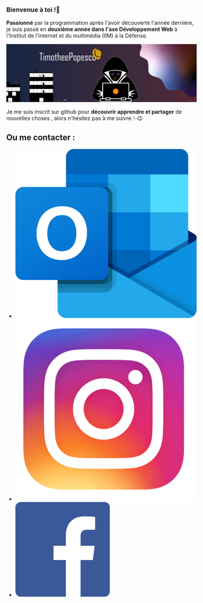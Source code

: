 ### Bienvenue à toi !👋

__Passionné__ par la programmation après l'avoir découverte l'année dernière, je suis passé en __deuxième année dans l'axe Développement Web__ à l'Institut de l'internet et du multimédia (IIM) à la Défense.

![](https://github.com/TimotheePopesco/TimotheePopesco/blob/main/bannieregit.png)

Je me suis inscrit sur github pour __découvrir apprendre et partager__ de nouvelles choses , alors n'hésitez pas à me suivre.✨😉

## Ou me contacter :

- ![](https://github.com/TimotheePopesco/TimotheePopesco/blob/main/Outlook.png )
- ![](https://github.com/TimotheePopesco/TimotheePopesco/blob/main/Instagram.png)
- ![](https://github.com/TimotheePopesco/TimotheePopesco/blob/main/Facebook.png)
